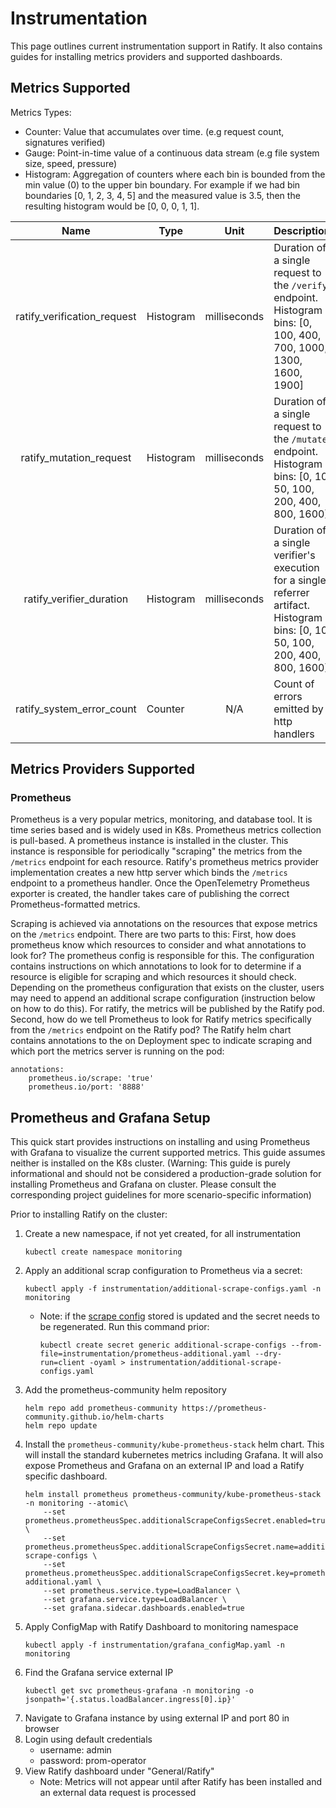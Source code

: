 # Instrumentation

This page outlines current instrumentation support in Ratify. It also contains guides for installing metrics providers and supported dashboards.

## Metrics Supported

Metrics Types:

- Counter: Value that accumulates over time. (e.g request count, signatures verified)
- Gauge: Point-in-time value of a continuous data stream (e.g file system size, speed, pressure)
- Histogram: Aggregation of counters where each bin is bounded from the min value (0) to the upper bin boundary. For example if we had bin boundaries [0, 1, 2, 3, 4, 5] and the measured value is 3.5, then the resulting histogram would be [0, 0, 0, 1, 1].


|            Name             | Type      |     Unit     | Description                                                                                                                     |
|:---------------------------:| --------- |:------------:|:------------------------------------------------------------------------------------------------------------------------------- |
| ratify_verification_request | Histogram | milliseconds | Duration of a single request to the `/verify` endpoint. Histogram bins:   [0, 100, 400, 700, 1000, 1300, 1600, 1900]            |
|   ratify_mutation_request   | Histogram | milliseconds | Duration of a single request to the `/mutate` endpoint. Histogram bins: [0, 10, 50, 100, 200, 400, 800, 1600]                   |
|  ratify_verifier_duration   | Histogram | milliseconds | Duration of a single verifier's execution for a single referrer artifact. Histogram bins: [0, 10, 50, 100, 200, 400, 800, 1600] |
|  ratify_system_error_count  | Counter   |     N/A      | Count of errors emitted   by http handlers                                                                                      |

## Metrics Providers Supported

### Prometheus

Prometheus is a very popular metrics, monitoring, and database tool. It is time series based and is widely used in K8s. Prometheus metrics collection is pull-based. A prometheus instance is installed in the cluster. This instance is responsible for periodically "scraping" the metrics from the `/metrics` endpoint for each resource. Ratify's prometheus metrics provider implementation  creates a new http server which binds the `/metrics` endpoint to a prometheus handler. Once the OpenTelemetry Prometheus exporter is created, the handler takes care of publishing the correct Prometheus-formatted metrics. 


Scraping is achieved via annotations on the resources that expose metrics on the `/metrics` endpoint. There are two parts to this: First, how does prometheus know which resources to consider and what annotations to look for? The prometheus config is responsible for this. The configuration contains instructions on which annotations to look for to determine if a resource is eligible for scraping and which resources it should check. Depending on the prometheus configuration that exists on the cluster, users may need to append an additional scrape configuration (instruction below on how to do this). 
For ratify, the metrics will be published by the Ratify pod. Second, how do we tell Prometheus to look for Ratify metrics specifically from the `/metrics` endpoint on the Ratify pod? The Ratify helm chart contains annotations to the on Deployment spec to indicate scraping and which port the metrics server is running on the pod:
```
annotations:
    prometheus.io/scrape: 'true'
    prometheus.io/port: '8888'
```

## Prometheus and Grafana Setup

This quick start provides instructions on installing and using Prometheus with Grafana to visualize the current supported metrics. This guide assumes neither is installed on the K8s cluster. (Warning: This guide is purely informational and should not be considered a production-grade solution for installing Prometheus and Grafana on cluster. Please consult the corresponding project guidelines for more scenario-specific information)

Prior to installing Ratify on the cluster:

1. Create a new namespace, if not yet created, for all instrumentation
    ```
    kubectl create namespace monitoring
    ```
1. Apply an additional scrap configuration to Prometheus via a secret:
    ```
    kubectl apply -f instrumentation/additional-scrape-configs.yaml -n monitoring
    ```
    - Note: if the [scrape config](../../instrumentation/prometheus-additional.yaml) stored is updated and the secret needs to be regenerated. Run this command prior:
        ```
        kubectl create secret generic additional-scrape-configs --from-file=instrumentation/prometheus-additional.yaml --dry-run=client -oyaml > instrumentation/additional-scrape-configs.yaml
        ```
1. Add the prometheus-community helm repository
    ```
    helm repo add prometheus-community https://prometheus-community.github.io/helm-charts
    helm repo update
    ```
1. Install the `prometheus-community/kube-prometheus-stack` helm chart. This will install the standard kubernetes metrics including Grafana. It will also expose Prometheus and Grafana on an external IP and load a Ratify specific dashboard.
    ```
    helm install prometheus prometheus-community/kube-prometheus-stack -n monitoring --atomic\
        --set prometheus.prometheusSpec.additionalScrapeConfigsSecret.enabled=true \
        --set prometheus.prometheusSpec.additionalScrapeConfigsSecret.name=additional-scrape-configs \
        --set prometheus.prometheusSpec.additionalScrapeConfigsSecret.key=prometheus-additional.yaml \
        --set prometheus.service.type=LoadBalancer \
        --set grafana.service.type=LoadBalancer \
        --set grafana.sidecar.dashboards.enabled=true
    ```
1. Apply ConfigMap with Ratify Dashboard to monitoring namespace
    ```
    kubectl apply -f instrumentation/grafana_configMap.yaml -n monitoring
    ```
1. Find the Grafana service external IP
    ```
    kubectl get svc prometheus-grafana -n monitoring -o jsonpath='{.status.loadBalancer.ingress[0].ip}'
   ```
1. Navigate to Grafana instance by using external IP and port 80 in browser
1. Login using default credentials
    - username: admin
    - password: prom-operator
1. View Ratify dashboard under "General/Ratify"
    - Note: Metrics will not appear until after Ratify has been installed and an external data request is processed
    

